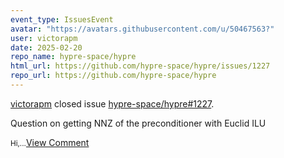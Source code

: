 ```yaml
---
event_type: IssuesEvent
avatar: "https://avatars.githubusercontent.com/u/50467563?"
user: victorapm
date: 2025-02-20
repo_name: hypre-space/hypre
html_url: https://github.com/hypre-space/hypre/issues/1227
repo_url: https://github.com/hypre-space/hypre
---
```


<a href='https://github.com/victorapm' target='_blank'>victorapm</a> closed issue <a href='https://github.com/hypre-space/hypre/issues/1227' target='_blank'>hypre-space/hypre#1227</a>.

<p>Question on getting NNZ of the preconditioner with Euclid ILU</p><small>Hi,...</small><a href='https://github.com/hypre-space/hypre/issues/1227' target='_blank'>View Comment</a>